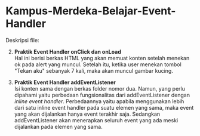 # Kampus-Merdeka-Belajar-Event-Handler

Deskripsi file:

2.  **Praktik Event Handler onClick dan onLoad**<br>Hal ini berisi berkas HTML yang akan memuat konten setelah menekan ok pada alert yang muncul. Setelah itu, ketika user menekan tombol "Tekan aku" sebanyak 7 kali, maka akan muncul gambar kucing. 
    
3.  **Praktik Event Handler addEventListener**<br>Isi konten sama dengan berkas folder nomor dua. Namun, yang perlu dipahami yaitu perbedaan fungsionalitas dari addEventListener dengan *inline event handler*. Perbedaannya yaitu apabila menggunakan lebih dari satu inline event handler pada suatu elemen yang sama, maka event yang akan dijalankan hanya event terakhir saja. Sedangkan addEventListener akan menerapkan seluruh event yang ada meski dijalankan pada elemen yang sama.

